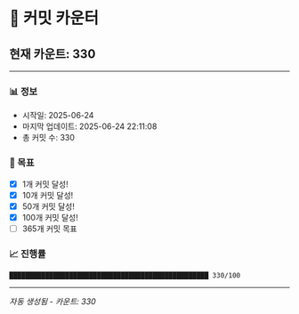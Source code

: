 # 🔢 커밋 카운터

## 현재 카운트: 330

---

### 📊 정보
- 시작일: 2025-06-24
- 마지막 업데이트: 2025-06-24 22:11:08
- 총 커밋 수: 330

### 🎯 목표
- [x] 1개 커밋 달성!
- [x] 10개 커밋 달성!
- [x] 50개 커밋 달성!
- [x] 100개 커밋 달성!
- [ ] 365개 커밋 목표

### 📈 진행률
```
██████████████████████████████████████████████████ 330/100
```

---
*자동 생성됨 - 카운트: 330*
